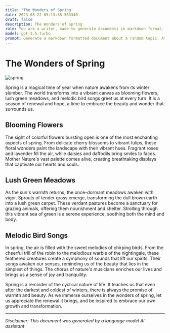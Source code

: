 ```yaml
---
title: 'The Wonders of Spring'
date: 2023-08-22 05:13:38.563340
draft: false
description: The Wonders of Spring
role: You are a writer, made to generate documents in markdown format. It is very important that all of the documents you generate are in valid markdown format.
model: gpt-3.5-turbo
prompt: Generate a markdown formatted document about a random topic. At the bottom, include a disclaimer explaining that the document was generated by you. The first line of the document should be the title. Make sure that the entire document is in proper markdown format, using a mix of various tags to make the document visually appealing.
---
```


# The Wonders of Spring

![spring](https://images.unsplash.com/photo-1582035800025-c439a79c31e1)

Spring is a magical time of year when nature awakens from its winter slumber. The world transforms into a vibrant canvas as blooming flowers, lush green meadows, and melodic bird songs greet us at every turn. It is a season of renewal and hope, a time to embrace the beauty and wonder that surrounds us.

## Blooming Flowers

The sight of colorful flowers bursting open is one of the most enchanting aspects of spring. From delicate cherry blossoms to vibrant tulips, these floral wonders paint the landscape with their vibrant hues. Fragrant roses and lavender fill the air, while daisies and daffodils bring smiles to faces. Mother Nature's vast palette comes alive, creating breathtaking displays that captivate our hearts and souls.

## Lush Green Meadows

As the sun's warmth returns, the once-dormant meadows awaken with vigor. Sprouts of tender grass emerge, transforming the dull brown earth into a lush green carpet. These verdant pastures become a sanctuary for grazing animals, offering them nourishment and shelter. Strolling through this vibrant sea of green is a serene experience, soothing both the mind and body.

## Melodic Bird Songs

In spring, the air is filled with the sweet melodies of chirping birds. From the cheerful trill of the robin to the melodious warble of the nightingale, these feathered creatures create a symphony of sounds that lift our spirits. Their songs awaken our senses, reminding us of the beauty that lies in the simplest of things. The chorus of nature's musicians enriches our lives and brings us a sense of joy and tranquility.

Spring is a reminder of the cyclical nature of life. It teaches us that even after the darkest and coldest of winters, there is always the promise of warmth and beauty. As we immerse ourselves in the wonders of spring, let us appreciate the renewal it brings, and be inspired to embrace our own growth and transformation.

---

*Disclaimer: This document was generated by a language model AI assistant*